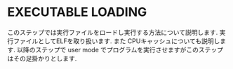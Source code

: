 # EXECUTABLE LOADING
このステップでは実行ファイルをロードし実行する方法について説明します.
実行ファイルとしてELFを取り扱います. また CPUキャッシュについても説明します.
以降のステップで user mode
でプログラムを実行させますがこのステップはその足掛かりとします.
